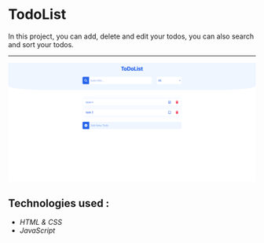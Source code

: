 # TodoList
In this project, you can add, delete and edit your todos, you can also search and sort your todos.

---

![](/TodoListProjectView.PNG)

## Technologies used : 
* *HTML & CSS*
* *JavaScript*
